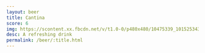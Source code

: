 ```yaml
---
layout: beer
title: Cantina
score: 6
img: https://scontent.xx.fbcdn.net/v/t1.0-0/p480x480/10475339_10152534310788745_8903624356648511173_n.jpg?oh=24ec4f28ce841236305e0108e5b67a40&oe=5908C583
desc: A refreshing drink
permalink: /beer/:title.html
---
```

